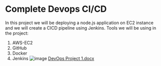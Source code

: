 # Complete Devops CI/CD
In this project we will be deploying a node.js application on EC2 instance and we will create a CICD pipeline using Jenkins.
Tools we will be using in the project:
1.	AWS-EC2
2.	GitHub
3.	Docker
4.	Jenkins
![image](https://github.com/aakashbshendage/DevOpsCICDProject/assets/144535729/18c57202-8f1d-4efd-9362-43072a437f9b)
[DevOps Project 1.docx](https://github.com/aakashbshendage/DevOpsCICDProject/files/13533951/DevOps.Project.1.docx)
